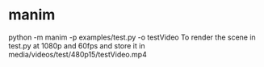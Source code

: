# manim

python -m manim -p examples/test.py -o testVideo
To render the scene in test.py at 1080p and 60fps and store it in media/videos/test/480p15/testVideo.mp4